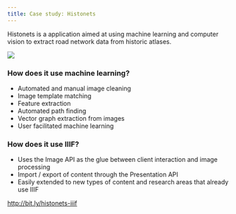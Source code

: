 ```yaml
---
title: Case study: Histonets
---
```


Histonets is a application aimed at using machine learning and computer vision to extract road network data from historic atlases.

![](/img/full-demo.gif)

### How does it use machine learning?

 - Automated and manual image cleaning
 - Image template matching
 - Feature extraction
 - Automated path finding
 - Vector graph extraction from images
 - User facilitated machine learning

### How does it use IIIF?

 - Uses the Image API as the glue between client interaction and image processing  
 - Import / export of content through the Presentation API  
 - Easily extended to new types of content and research areas that already use IIIF

http://bit.ly/histonets-iiif
